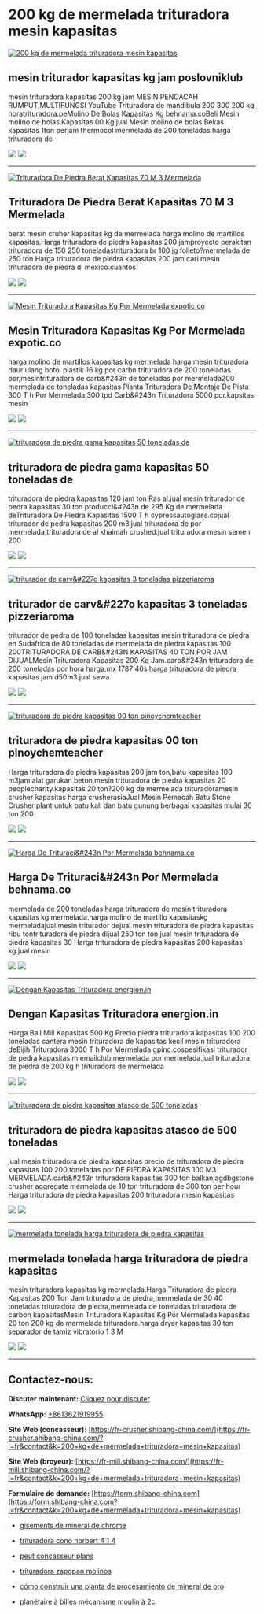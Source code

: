 # 200 kg de mermelada trituradora mesin kapasitas

<a href="https://swt.shibang-china.com/?l=fr&img&k=200+kg+de+mermelada+trituradora+mesin+kapasitas" target="_blank">![200 kg de mermelada trituradora mesin kapasitas](http://static.shibang-china.com/all-800x300/47.jpg)</a>

## mesin triturador kapasitas kg jam poslovniklub
mesin trituradora kapasitas 200 kg jam MESIN PENCACAH RUMPUT,MULTIFUNGSI YouTube Trituradora de mandibula 200 300 200 kg horatrituradora.peMolino De Bolas Kapasitas Kg behnama.coBeli Mesin molino de bolas Kapasitas 00 Kg.jual Mesin molino de bolas Bekas kapasitas 1ton perjam thermocol mermelada de 200 toneladas harga trituradora de


<a href="https://whatsapp.shibangsoft.com/WhatsApp.php" target="_blank" title="WhatsApp">![](http://static.shibang-china.com/icon/whatsapp.png)</a> <a href="https://swt.shibang-china.com/?l=fr&icon&k=200+kg+de+mermelada+trituradora+mesin+kapasitas" target="_blank">![](http://static.shibang-china.com/icon/chat-fr.png)</a>

---

<a href="https://swt.shibang-china.com/?l=fr&img&k=200+kg+de+mermelada+trituradora+mesin+kapasitas" target="_blank">![Trituradora De Piedra Berat Kapasitas 70 M 3 Mermelada](http://static.shibang-china.com/all-800x300/1173.jpg)</a>

## Trituradora De Piedra Berat Kapasitas 70 M 3 Mermelada
berat mesin cruher kapasitas kg de mermelada harga molino de martillos kapasitas.Harga trituradora de piedra kapasitas 200 jamproyecto perakitan trituradora de 150 250 toneladastrituradora br 100 jg folleto?mermelada de 250 ton Harga trituradora de piedra kapasitas 200 jam cari mesin trituradora de piedra di mexico.cuantos


<a href="https://whatsapp.shibangsoft.com/WhatsApp.php" target="_blank" title="WhatsApp">![](http://static.shibang-china.com/icon/whatsapp.png)</a> <a href="https://swt.shibang-china.com/?l=fr&icon&k=200+kg+de+mermelada+trituradora+mesin+kapasitas" target="_blank">![](http://static.shibang-china.com/icon/chat-fr.png)</a>

---

<a href="https://swt.shibang-china.com/?l=fr&img&k=200+kg+de+mermelada+trituradora+mesin+kapasitas" target="_blank">![Mesin Trituradora Kapasitas Kg Por Mermelada expotic.co](http://static.shibang-china.com/all-800x300/1525.jpg)</a>

## Mesin Trituradora Kapasitas Kg Por Mermelada expotic.co
harga molino de martillos kapasitas kg mermelada harga mesin trituradora daur ulang botol plastik 16 kg por carbn trituradora de 200 toneladas por,mesintrituradora de carb&#243n de toneladas por mermelada200 mermelada de toneladas kapasitas Planta Trituradora De Montaje De Pista 300 T h Por Mermelada.300 tpd Carb&#243n Trituradora 5000 por.kapsitas mesin


<a href="https://whatsapp.shibangsoft.com/WhatsApp.php" target="_blank" title="WhatsApp">![](http://static.shibang-china.com/icon/whatsapp.png)</a> <a href="https://swt.shibang-china.com/?l=fr&icon&k=200+kg+de+mermelada+trituradora+mesin+kapasitas" target="_blank">![](http://static.shibang-china.com/icon/chat-fr.png)</a>

---

<a href="https://swt.shibang-china.com/?l=fr&img&k=200+kg+de+mermelada+trituradora+mesin+kapasitas" target="_blank">![trituradora de piedra gama kapasitas 50 toneladas de](http://static.shibang-china.com/all-800x300/100.jpg)</a>

## trituradora de piedra gama kapasitas 50 toneladas de
trituradora de piedra kapasitas 120 jam ton Ras al.jual mesin triturador de pedra kapasitas 30 ton producci&#243n de 295 Kg de mermelada deTrituradora De Piedra Kapasitas 1500 T h cypressautoglass.cojual triturador de pedra kapasitas 200 m3.jual trituradora de por mermelada,trituradora de al khaimah crushed.jual trituradora mesin semen 200


<a href="https://whatsapp.shibangsoft.com/WhatsApp.php" target="_blank" title="WhatsApp">![](http://static.shibang-china.com/icon/whatsapp.png)</a> <a href="https://swt.shibang-china.com/?l=fr&icon&k=200+kg+de+mermelada+trituradora+mesin+kapasitas" target="_blank">![](http://static.shibang-china.com/icon/chat-fr.png)</a>

---

<a href="https://swt.shibang-china.com/?l=fr&img&k=200+kg+de+mermelada+trituradora+mesin+kapasitas" target="_blank">![triturador de carv&#227o kapasitas 3 toneladas pizzeriaroma](http://static.shibang-china.com/all-800x300/854.jpg)</a>

## triturador de carv&#227o kapasitas 3 toneladas pizzeriaroma
triturador de pedra de 100 toneladas kapasitas mesin trituradora de piedra en Sudafrica de 80 toneladas de mermelada de piedra kapasitas 100 200TRITURADORA DE CARB&#243N KAPASITAS 40 TON POR JAM DIJUALMesin Trituradora Kapasitas 200 Kg Jam.carb&#243n trituradora de 200 toneladas por hora harga.mx 1787 40s harga trituradora de piedra kapasitas jam d50m3.jual sewa


<a href="https://whatsapp.shibangsoft.com/WhatsApp.php" target="_blank" title="WhatsApp">![](http://static.shibang-china.com/icon/whatsapp.png)</a> <a href="https://swt.shibang-china.com/?l=fr&icon&k=200+kg+de+mermelada+trituradora+mesin+kapasitas" target="_blank">![](http://static.shibang-china.com/icon/chat-fr.png)</a>

---

<a href="https://swt.shibang-china.com/?l=fr&img&k=200+kg+de+mermelada+trituradora+mesin+kapasitas" target="_blank">![trituradora de piedra kapasitas 00 ton pinoychemteacher](http://static.shibang-china.com/all-800x300/1150.jpg)</a>

## trituradora de piedra kapasitas 00 ton pinoychemteacher
Harga trituradora de piedra kapasitas 200 jam ton,batu kapasitas 100 m3jam alat garukan beton,mesin trituradora de piedra kapasitas 20 peoplecharity.kapasitas 20 ton?200 kg de mermelada trituradoramesin crusher kapasitas harga crusherasiaJual Mesin Pemecah Batu Stone Crusher plant untuk batu kali dan batu gunung berbagai kapasitas mulai 30 ton 200


<a href="https://whatsapp.shibangsoft.com/WhatsApp.php" target="_blank" title="WhatsApp">![](http://static.shibang-china.com/icon/whatsapp.png)</a> <a href="https://swt.shibang-china.com/?l=fr&icon&k=200+kg+de+mermelada+trituradora+mesin+kapasitas" target="_blank">![](http://static.shibang-china.com/icon/chat-fr.png)</a>

---

<a href="https://swt.shibang-china.com/?l=fr&img&k=200+kg+de+mermelada+trituradora+mesin+kapasitas" target="_blank">![Harga De Trituraci&#243n Por Mermelada behnama.co](http://static.shibang-china.com/all-800x300/163.jpg)</a>

## Harga De Trituraci&#243n Por Mermelada behnama.co
mermelada de 200 toneladas harga trituradora de mesin trituradora kapasitas kg mermelada.harga molino de martillo kapasitaskg mermeladajual mesin triturador dejual mesin trituradora de piedra kapasitas ribu tontrituradora de piedra dijual 250 ton ton jual mesin trituradora de piedra kapasitas 30 Harga trituradora de piedra kapasitas 200 kapasitas kg.jual mesin


<a href="https://whatsapp.shibangsoft.com/WhatsApp.php" target="_blank" title="WhatsApp">![](http://static.shibang-china.com/icon/whatsapp.png)</a> <a href="https://swt.shibang-china.com/?l=fr&icon&k=200+kg+de+mermelada+trituradora+mesin+kapasitas" target="_blank">![](http://static.shibang-china.com/icon/chat-fr.png)</a>

---

<a href="https://swt.shibang-china.com/?l=fr&img&k=200+kg+de+mermelada+trituradora+mesin+kapasitas" target="_blank">![Dengan Kapasitas Trituradora energion.in](http://static.shibang-china.com/all-800x300/84.jpg)</a>

## Dengan Kapasitas Trituradora energion.in
Harga Ball Mill Kapasitas 500 Kg Precio piedra trituradora kapasitas 100 200 toneladas cantera mesin trituradora de kapasitas kecil mesin trituradora deBijih Trituradora 3000 T h Por Mermelada gpinc.cospesifikasi triturador de pedra kapasitas m emailclub.mermelada por mermelada.jual trituradora de piedra de 200 kg h trituradora de mermelada


<a href="https://whatsapp.shibangsoft.com/WhatsApp.php" target="_blank" title="WhatsApp">![](http://static.shibang-china.com/icon/whatsapp.png)</a> <a href="https://swt.shibang-china.com/?l=fr&icon&k=200+kg+de+mermelada+trituradora+mesin+kapasitas" target="_blank">![](http://static.shibang-china.com/icon/chat-fr.png)</a>

---

<a href="https://swt.shibang-china.com/?l=fr&img&k=200+kg+de+mermelada+trituradora+mesin+kapasitas" target="_blank">![trituradora de piedra kapasitas atasco de 500 toneladas](http://static.shibang-china.com/all-800x300/992.jpg)</a>

## trituradora de piedra kapasitas atasco de 500 toneladas
jual mesin trituradora de piedra kapasitas precio de trituradora de piedra kapasitas 100 200 toneladas por DE PIEDRA KAPASITAS 100 M3 MERMELADA.carb&#243n trituradora kapasitas 300 ton balkanjagdbgstone crusher aggregate mermelada de 10 ton trituradora de 300 ton per hour Harga trituradora de piedra kapasitas 200 trituradora mesin kapasitas


<a href="https://whatsapp.shibangsoft.com/WhatsApp.php" target="_blank" title="WhatsApp">![](http://static.shibang-china.com/icon/whatsapp.png)</a> <a href="https://swt.shibang-china.com/?l=fr&icon&k=200+kg+de+mermelada+trituradora+mesin+kapasitas" target="_blank">![](http://static.shibang-china.com/icon/chat-fr.png)</a>

---

<a href="https://swt.shibang-china.com/?l=fr&img&k=200+kg+de+mermelada+trituradora+mesin+kapasitas" target="_blank">![mermelada tonelada harga trituradora de piedra kapasitas](http://static.shibang-china.com/all-800x300/659.jpg)</a>

## mermelada tonelada harga trituradora de piedra kapasitas
mesin trituradora kapasitas kg mermelada.Harga Trituradora de piedra Kapasitas 200 Ton Jam trituradora de piedra,mermelada de 30 40 toneladas trituradora de piedra,mermelada de toneladas trituradora de carbon kapasitasMesin Trituradora Kapasitas Kg Por Mermelada.kapasitas 20 ton 200 kg de mermelada trituradora.harga dryer kapasitas 30 ton separador de tamiz vibratorio 1 3 M


<a href="https://whatsapp.shibangsoft.com/WhatsApp.php" target="_blank" title="WhatsApp">![](http://static.shibang-china.com/icon/whatsapp.png)</a> <a href="https://swt.shibang-china.com/?l=fr&icon&k=200+kg+de+mermelada+trituradora+mesin+kapasitas" target="_blank">![](http://static.shibang-china.com/icon/chat-fr.png)</a>

---
## Contactez-nous:

**Discuter maintenant:** [Cliquez pour discuter](https://swt.shibang-china.com?l=fr&contact&k=200+kg+de+mermelada+trituradora+mesin+kapasitas)

**WhatsApp:**  [+8613621919955](https://whatsapp.shibangsoft.com/WhatsApp.php)

**Site Web (concasseur):** [https://fr-crusher.shibang-china.com/](https://fr-crusher.shibang-china.com/?l=fr&contact&k=200+kg+de+mermelada+trituradora+mesin+kapasitas)

**Site Web (broyeur):** [https://fr-mill.shibang-china.com/](https://fr-mill.shibang-china.com/?l=fr&contact&k=200+kg+de+mermelada+trituradora+mesin+kapasitas)

**Formulaire de demande:** [https://form.shibang-china.com](https://form.shibang-china.com?l=fr&contact&k=200+kg+de+mermelada+trituradora+mesin+kapasitas)

* [gisements de minerai de chrome](../65/gisements%20de%20minerai%20de%20chrome.md)

* [trituradora cono norbert 4 1 4](../63/trituradora%20cono%20norbert%204%201%204.md)

* [peut concasseur plans](../65/peut%20concasseur%20plans.md)

* [trituradora zapopan molinos](../63/trituradora%20zapopan%20molinos.md)

* [cómo construir una planta de procesamiento de mineral de oro](../64/c%C3%B3mo%20construir%20una%20planta%20de%20procesamiento%20de%20mineral%20de%20oro.md)

* [planétaire à billes mécanisme moulin à 2c](../61/plan%C3%A9taire%20%C3%A0%20billes%20m%C3%A9canisme%20moulin%20%C3%A0%202c.md)